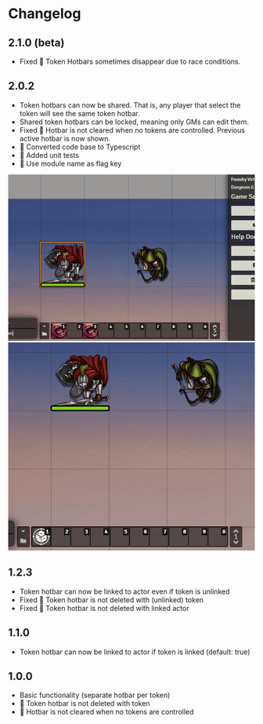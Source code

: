 # Changelog
## 2.1.0 (beta)
- Fixed 🐛 Token Hotbars sometimes disappear due to race conditions.

## 2.0.2
- Token hotbars can now be shared. That is, any player that select the token will see the same token hotbar.
- Shared token hotbars can be locked, meaning only GMs can edit them.
- Fixed 🐛 Hotbar is not cleared when no tokens are controlled. Previous active hotbar is now shown.
- 🔧 Converted code base to Typescript
- 🔧 Added unit tests
- 🔧 Use module name as flag key

![Demo](./img/thb-locked.gif)
![Demo](./img/thb-go-back-to-active.gif)

## 1.2.3
- Token hotbar can now be linked to actor even if token is unlinked
- Fixed 🐛 Token hotbar is not deleted with (unlinked) token
- Fixed 🐛 Token hotbar is not deleted with linked actor

## 1.1.0
- Token hotbar can now be linked to actor if token is linked (default: true)

## 1.0.0
- Basic functionality (separate hotbar per token)
- 🐛 Token hotbar is not deleted with token
- 🐛 Hotbar is not cleared when no tokens are controlled